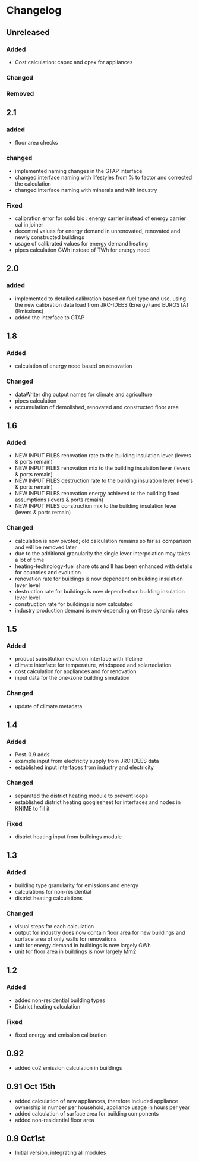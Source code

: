 # Changelog

## Unreleased

### Added
- Cost calculation: capex and opex for appliances
### Changed
### Removed


## 2.1

### added
- floor area checks

### changed
- implemented naming changes in the GTAP interface
- changed interface naming with lifestyles from % to factor and corrected the calculation
- changed interface naming with minerals and with industry

### Fixed 
- calibration error for solid bio : energy carrier instead of energy carrier cal  in joiner
- decentral values for energy demand in unrenovated, renovated and newly constructed buildings
- usage of calibrated values for energy demand heating
- pipes calculation GWh instead of TWh for energy need



## 2.0
### added
- implemented to detailed calibration based on fuel type and use, using the new calibration data load from JRC-IDEES (Energy) and EUROSTAT (Emissions)
- added the interface to GTAP



## 1.8

### Added
- calculation of energy need based on renovation
### Changed
- dataWriter dhg output names for climate and agriculture
- pipes calculation
- accumulation of demolished, renovated and constructed floor area 


## 1.6

### Added
- NEW INPUT FILES  renovation rate to the building insulation lever (levers & ports remain)
- NEW INPUT FILES  renovation mix to the building insulation lever (levers & ports remain)
- NEW INPUT FILES  destruction rate to the building insulation lever (levers & ports remain)
- NEW INPUT FILES  renovation energy achieved to the building fixed assumptions (levers & ports remain)
- NEW INPUT FILES  construction mix to the building insulation lever (levers & ports remain)
### Changed
- calculation is now pivoted; old calculation remains so far as comparison and will be removed later
- due to the additional granularity the single lever interpolation may takes a lot of time
- heating-technology-fuel share ots and ll has been enhanced with details for countries and evolution
- renovation rate for buildings is now dependent on building insulation lever level
- destruction rate for buildings is now dependent on building insulation lever level
- construction rate for buildings is now calculated 
- industry production demand is now depending on these dynamic rates


## 1.5

### Added
- product substitution evolution interface with lifetime 
- climate interface for temperature, windspeed and solarradiation
- cost calculation for appliances and for renovation
- input data for the one-zone building simulation
### Changed
- update of climate metadata


## 1.4

### Added
- Post-0.9 adds
- example input from electricity supply from JRC IDEES data 
- established input interfaces from industry and electricity
### Changed
- separated the district heating module to prevent loops
- established district heating googlesheet for interfaces and nodes in  KNIME to fill it
### Fixed 
- district heating input from buildings module

## 1.3 

### Added
- building type granularity for emissions and energy
- calculations for non-residential
- district heating calculations
### Changed
- visual steps for each calculation
- output for industry does now contain floor area for new buildings and surface area of only walls for renovations
- unit for energy demand in buildings is now largely GWh
- unit for floor area in buildings is now largely Mm2
	
## 1.2 

### Added
- added non-residential	building types
- District heating calculation
### Fixed
- fixed energy and emission calibration	

## 0.92
- added co2 emission calculation in buildings

## 0.91 Oct 15th
- added calculation of new appliances, therefore included appliance ownership in number per household, appliance usage in hours per year
- added calculation of surface area for building components 
- added non-residential floor area 
	
## 0.9 Oct1st
- Initial version, integrating all modules





